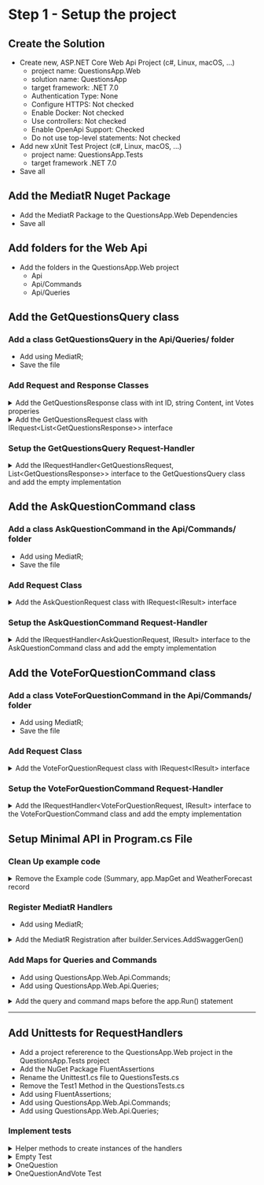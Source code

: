 # Step 1 - Setup the project

## Create the Solution

* Create new, ASP.NET Core Web Api Project (c#, Linux, macOS, ...)
  * project name: QuestionsApp.Web
  * solution name: QuestionsApp
  * target framework: .NET 7.0
  * Authentication Type: None
  * Configure HTTPS: Not checked
  * Enable Docker: Not checked
  * Use controllers: Not checked
  * Enable OpenApi Support: Checked
  * Do not use top-level statements: Not checked
* Add new xUnit Test Project (c#, Linux, macOS, ...)
  * project name: QuestionsApp.Tests
  * target framework .NET 7.0
* Save all

## Add the MediatR Nuget Package

* Add the MediatR Package to the QuestionsApp.Web Dependencies
* Save all

## Add folders for the Web Api

* Add the folders in the QuestionsApp.Web project
  * Api
  * Api/Commands
  * Api/Queries

## Add the GetQuestionsQuery class

### Add a class GetQuestionsQuery in the Api/Queries/ folder 

* Add using MediatR; 
* Save the file

### Add Request and Response Classes

<details><summary>Add the GetQuestionsResponse class with int ID, string Content, int Votes properies</summary>

~~~c#
public class GetQuestionsResponse
{
	public int ID { get; set; }
	public string Content { get; set; } = "";
	public int Votes { get; set; }
}
~~~
</details>


<details><summary>Add the GetQuestionsRequest class with IRequest&lt;List&lt;GetQuestionsResponse&gt&gt; interface</summary>

~~~c#
public class GetQuestionsRequest : IRequest<List<GetQuestionsResponse>>
{ }
~~~
</details>

### Setup the GetQuestionsQuery Request-Handler

<details><summary>Add the IRequestHandler&lt;GetQuestionsRequest, List&lt;GetQuestionsResponse&gt;&gt interface to the GetQuestionsQuery class and add the empty implementation</summary>

~~~c#
public class GetQuestionsQuery : IRequestHandler<GetQuestionsRequest, List<GetQuestionsResponse>>
{
	public Task<List<GetQuestionsResponse>> Handle(GetQuestionsRequest request, CancellationToken cancellationToken)
	{
		throw new NotImplementedException();
	}
}
~~~
</details>


## Add the AskQuestionCommand class

### Add a class AskQuestionCommand in the Api/Commands/ folder 

* Add using MediatR; 
* Save the file

### Add Request Class

<details><summary>Add the AskQuestionRequest class with IRequest&lt;IResult&gt; interface</summary>

~~~c#
public class AskQuestionRequest :IRequest<IResult>
{
	public string Content { get; set; } = "";
}
~~~
</details>

### Setup the AskQuestionCommand Request-Handler

<details><summary>Add the IRequestHandler&lt;AskQuestionRequest, IResult&gt interface to the AskQuestionCommand class and add the empty implementation</summary>

~~~c#
public class AskQuestionCommand : IRequestHandler<AskQuestionRequest, IResult>
{
	public Task<IResult> Handle(AskQuestionRequest request, CancellationToken cancellationToken)
	{
		throw new NotImplementedException();
	}
}
~~~
</details>

## Add the VoteForQuestionCommand class

### Add a class VoteForQuestionCommand in the Api/Commands/ folder 

* Add using MediatR; 
* Save the file

### Add Request Class

<details><summary>Add the VoteForQuestionRequest class with IRequest&lt;IResult&gt; interface</summary>

~~~c#
public class VoteForQuestionRequest : IRequest<IResult>
{
	public int QuestionID { get; set; }
}
~~~
</details>

### Setup the VoteForQuestionCommand Request-Handler

<details><summary>Add the IRequestHandler&lt;VoteForQuestionRequest, IResult&gt interface to the VoteForQuestionCommand class and add the empty implementation</summary>

~~~c#
public class VoteForQuestionCommand : IRequestHandler<VoteForQuestionRequest, IResult>
{
	public Task<IResult> Handle(VoteForQuestionRequest request, CancellationToken cancellationToken)
	{
		throw new NotImplementedException();
	}
}
~~~
</details>


## Setup Minimal API in Program.cs File

### Clean Up example code

<details><summary>Remove the Example code (Summary, app.MapGet and WeatherForecast record</summary>
 
~~~c#
// remove summaries
var summaries = new[]
{
    "Freezing", "Bracing", "Chilly", "Cool", "Mild", "Warm", "Balmy", "Hot", "Sweltering", "Scorching"
};

// remove MapGet
app.MapGet("/weatherforecast", () =>
{
    var forecast = Enumerable.Range(1, 5).Select(index =>
        new WeatherForecast
        (
            DateOnly.FromDateTime(DateTime.Now.AddDays(index)),
            Random.Shared.Next(-20, 55),
            summaries[Random.Shared.Next(summaries.Length)]
        ))
        .ToArray();
    return forecast;
});

// remove WeatherForecast
internal record WeatherForecast(DateOnly Date, int TemperatureC, string? Summary)
{
    public int TemperatureF => 32 + (int)(TemperatureC / 0.5556);
}
~~~
</details>

### Register MediatR Handlers

* Add using MediatR;

<details><summary>Add the MediatR Registration after builder.Services.AddSwaggerGen()</summary>

~~~c#
builder.Services.AddSwaggerGen();
// Register MediatR
builder.Services.AddMediatR(cfg => cfg.RegisterServicesFromAssemblyContaining<Program>());
~~~
</details>

### Add Maps for Queries and Commands

* Add using QuestionsApp.Web.Api.Commands;
* Add using QuestionsApp.Web.Api.Queries;

<details><summary>Add the query and command maps before the app.Run() statement </summary>
 
~~~c#
// Queries
app.MapGet("api/queries/questions", async (IMediator mediator) 
    => await mediator.Send(new GetQuestionsRequest()));

// Commands
app.MapPost("api/commands/questions/", async (IMediator mediator, string content) 
    => await mediator.Send(new AskQuestionRequest { Content = content }));

app.MapPost("api/commands/questions/{id:int}/vote", async (IMediator mediator, int id) 
    => await mediator.Send(new VoteForQuestionRequest { QuestionID = id }));

app.Run();
 ~~~
</details>

-----------------------


## Add Unittests for RequestHandlers

* Add a project refererence to the QuestionsApp.Web project in the QuestionsApp.Tests project
* Add the NuGet Package FluentAssertions
* Rename the Unittest1.cs file to QuestionsTests.cs
* Remove the Test1 Method in the QuestionsTests.cs
* Add using FluentAssertions;
* Add using QuestionsApp.Web.Api.Commands;
* Add using QuestionsApp.Web.Api.Queries;

### Implement tests 

<details><summary>Helper methods to create instances of the handlers</summary>

~~~c#
private GetQuestionsQuery GetQuestionsQueryHandler => new();
private AskQuestionCommand AskQuestionCommandHandler => new();
private VoteForQuestionCommand VoteForQuestionCommandHandler => new();
~~~
</details>


<details><summary>Empty Test</summary>

~~~c#
[Fact]
public async void Empty()
{
	var response = await GetQuestionsQueryHandler.Handle(new GetQuestionsRequest(), default);
	response.Should().BeEmpty();
}
~~~
</details>

<details><summary>OneQuestion</summary>

~~~c#
[Fact]
public async void OneQuestion()
{
	var askResponse = await AskQuestionCommandHandler.Handle(new AskQuestionRequest { Content = "Dummy Question" }, default);
	askResponse.Should().NotBeNull();

	var response = await GetQuestionsQueryHandler.Handle(new GetQuestionsRequest(), default);
	response.Should().HaveCount(1);
}
~~~
</details>

<details><summary>OneQuestionAndVote Test</summary>

~~~c#
[Fact]
public void OneQuestionAndVote()
{
	var query = NewQuery();
	var command = NewCommand();

	command.Ask("Dummy Question").Should().NotBeNull();

	var result = query.Get();
	result.Should().HaveCount(1);
	result[0].Votes.Should().Be(0);

	command.Vote(result[0].ID).Should().NotBeNull();
	result = query.Get();
	result.Should().HaveCount(1);
	result[0].Votes.Should().Be(1);
}
~~~
</details>

